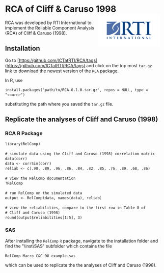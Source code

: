 RCA of Cliff &amp; Caruso 1998 <img src="man/figures/200px-Rti-logo.png" align="right" />
========================================================

RCA was developed by RTI International to implement the Reliable Component 
Analysis (RCA) of Cliff &amp; Caruso (1998).

## Installation

Go to [https://github.com/ICTatRTI/RCA/tags](https://github.com/ICTatRTI/RCA/tags)
and click on the top most `tar.gz` link to download the newest version of the `RCA` package.


In R, use

```
install.packages("path/to/RCA-0.1.0.tar.gz", repos = NULL, type = "source")
```

substituting the path where you saved the `tar.gz` file. 

## Replicate the analyses of Cliff and Caruso (1998)

### RCA R Package

```
library(RelComp)

# simulate data using the Cliff and Caruso (1998) correlation matrix
data(corr)
data <- corrSim(corr)
reliab <- c(.90, .89, .96, .86, .84, .82, .85, .76, .89, .68, .86)

# view the RelComp documentation
?RelComp

# run RelComp on the simulated data
output <- RelComp(data, names(data), reliab)

# view the reliabilities, compare to the first row in Table 8 of 
# Cliff and Caruso (1998)
round(output$reliabilities[1:5], 3)
```

### SAS

After installing the `RelComp` `R` package, navigate to the installation folder and
find the "\inst\SAS" subfolder which contains the file 

`RelComp Macro C&C 98 example.sas`

which can be used to replicate the the analyses of Cliff and Caruso (1998).
